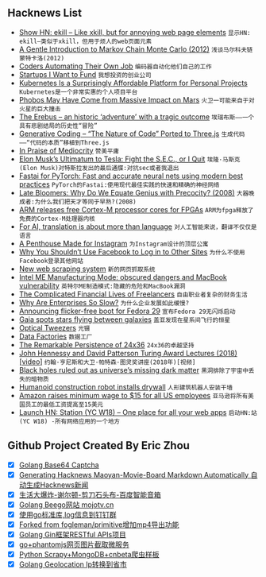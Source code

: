 ## Hacknews List


- [Show HN: ekill – Like xkill, but for annoying web page elements](https://github.com/rhardih/ekill)  `显示HN: ekill—类似于xkill，但用于烦人的web页面元素`
- [A Gentle Introduction to Markov Chain Monte Carlo (2012)](https://theclevermachine.wordpress.com/2012/11/19/a-gentle-introduction-to-markov-chain-monte-carlo-mcmc/)  `浅谈马尔科夫链蒙特卡洛(2012)`
- [Coders Automating Their Own Job](https://www.theatlantic.com/technology/archive/2018/10/agents-of-automation/568795/?single_page=true)  `编码器自动化他们自己的工作`
- [Startups I Want to Fund](https://startupandrew.com/posts/startups-i-want-to-fund/)  `我想投资的创业公司`
- [Kubernetes Is a Surprisingly Affordable Platform for Personal Projects](http://www.doxsey.net/blog/kubernetes--the-surprisingly-affordable-platform-for-personal-projects)  `Kubernetes是一个非常实惠的个人项目平台`
- [Phobos May Have Come from Massive Impact on Mars](http://www.sci-news.com/space/phobos-impact-mars-06445.html)  `火卫一可能来自于对火星的巨大撞击`
- [The Erebus – an historic ‘adventure’ with a tragic outcome](https://spectator.us/2018/09/michael-palin-erebus/)  `埃瑞布斯——一个具有悲剧结局的历史性“冒险”`
- [Generative Coding – “The Nature of Code” Ported to Three.js](https://medium.com/creative-coding-space/generative-coding-the-nature-of-code-ported-to-three-js-629b9724c02e)  `生成代码——“代码的本质”移植到Three.js`
- [In Praise of Mediocrity](https://www.nytimes.com/2018/09/29/opinion/sunday/in-praise-of-mediocrity.html)  `赞美平庸`
- [Elon Musk’s Ultimatum to Tesla: Fight the S.E.C., or I Quit](https://www.nytimes.com/2018/10/02/business/tesla-elon-musk-sec.html)  `埃隆·马斯克(Elon Musk)对特斯拉发出的最后通牒:对抗sec或者我退出`
- [Fastai for PyTorch: Fast and accurate neural nets using modern best practices](http://www.fast.ai/2018/10/02/fastai-ai/)  `PyTorch的Fastai:使用现代最佳实践的快速和精确的神经网络`
- [Late Bloomers: Why Do We Equate Genius with Precocity? (2008)](https://www.newyorker.com/magazine/2008/10/20/late-bloomers-malcolm-gladwell)  `大器晚成者:为什么我们把天才等同于早熟?(2008)`
- [ARM releases free Cortex-M processor cores for FPGAs](https://abopen.com/news/arm-offers-free-as-in-beer-cortex-ip-to-combat-fossi-threat/)  `ARM为fpga释放了免费的Cortex-M处理器内核`
- [For AI, translation is about more than language](http://cachestocaches.com/2018/9/ai-translation-more-language/)  `对人工智能来说，翻译不仅仅是语言`
- [A Penthouse Made for Instagram](https://www.nytimes.com/2018/09/30/business/media/instagram-influencers-penthouse.html)  `为Instagram设计的顶层公寓`
- [Why You Shouldn’t Use Facebook to Log in to Other Sites](https://www.nytimes.com/2018/10/02/technology/personaltech/facebook-log-in-hack.html)  `为什么不使用Facebook登录其他网站`
- [New web scraping system](https://github.com/MontFerret/ferret)  `新的网页抓取系统`
- [Intel ME Manufacturing Mode: obscured dangers and MacBook vulnerability](http://blog.ptsecurity.com/2018/10/intel-me-manufacturing-mode-macbook.html)  `英特尔ME制造模式:隐藏的危险和MacBook漏洞`
- [The Complicated Financial Lives of Freelancers](https://www.npr.org/2018/10/02/653627067/going-it-solo-the-complicated-financial-lives-of-freelancers)  `自由职业者复杂的财务生活`
- [Why Are Enterprises So Slow?](https://zwischenzugs.com/2018/10/02/why-are-enterprises-so-slow/)  `为什么企业发展如此缓慢?`
- [Announcing flicker-free boot for Fedora 29](https://hansdegoede.livejournal.com/19224.html)  `宣布Fedora 29无闪烁启动`
- [Gaia spots stars flying between galaxies](https://www.sciencedaily.com/releases/2018/10/181002103000.htm)  `盖亚发现在星系间飞行的恒星`
- [Optical Tweezers](https://en.wikipedia.org/wiki/Optical_tweezers)  `光镊`
- [Data Factories](https://stratechery.com/2018/data-factories/)  `数据工厂`
- [The Remarkable Persistence of 24x36](http://theonlinephotographer.typepad.com/the_online_photographer/2018/10/the-remarkable-persistence-of-24x36.html)  `24x36的卓越坚持`
- [John Hennessy and David Patterson Turing Award Lectures (2018) [video]](https://www.youtube.com/watch?v=3LVeEjsn8Ts&amp;t=122)  `约翰·亨尼斯和大卫·帕特森·图灵奖讲座(2018年)[视频]`
- [Black holes ruled out as universe’s missing dark matter](http://news.berkeley.edu/2018/10/02/black-holes-ruled-out-as-universes-missing-dark-matter/)  `黑洞排除了宇宙中丢失的暗物质`
- [Humanoid construction robot installs drywall](https://www.engadget.com/2018/10/01/aist-humanoid-robot-installs-drywall/)  `人形建筑机器人安装干墙`
- [Amazon raises minimum wage to $15 for all US employees](https://www.cnbc.com/2018/10/02/amazon-raises-minimum-wage-to-15-for-all-us-employees.html)  `亚马逊将所有美国员工的最低工资提高至15美元`
- [Launch HN: Station (YC W18) – One place for all your web apps](item?id=18123596)  `启动HN:站(YC W18) -所有网络应用的一个地方`

## Github Project Created By Eric Zhou

- [x] [Golang Base64 Captcha](https://github.com/mojocn/base64Captcha)
- [x] [Generating Hacknews Maoyan-Movie-Board Markdown Automatically 自动生成Hacknews新闻](https://github.com/dejavuzhou/md-genie)
- [x] [生活大爆炸-谢尔顿-剪刀石头布-百度智能音箱](https://github.com/mojocn/dueros-bang-game)
- [x] [Golang Beego网站 mojotv.cn](https://github.com/mojocn/www.mojotv.cn)
- [x] [使用go标准库,log信息到钉钉群](https://github.com/mojocn/dooger)
- [x] [Forked from fogleman/primitive增加mp4导出功能](https://github.com/mojocn/primitive)
- [x] [Golang Gin框架RESTful APIs项目](https://github.com/JJJJJJJerk/ezier-golang-web-api-framework)
- [x] [go+phantomjs网页图片截取微服务](https://github.com/mojocn/screen_shot)
- [x] [Python Scrapy+MongoDB+cnbeta爬虫样板](https://github.com/mojocn/scrapy_mongodb_boilerplate_cnbeta)
- [x] [Golang Geolocation Ip转换到省市](https://github.com/mojocn/ip2location)